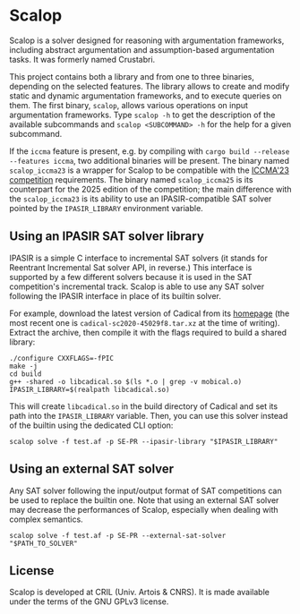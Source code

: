 # Scalop

Scalop is a solver designed for reasoning with argumentation frameworks, including abstract argumentation and assumption-based argumentation tasks.
It was formerly named Crustabri.

This project contains both a library and from one to three binaries, depending on the selected features.
The library allows to create and modify static and dynamic argumentation frameworks, and to execute queries on them.
The first binary, `scalop`, allows various operations on input argumentation frameworks. Type `scalop -h` to get the description of the available subcommands and `scalop <SUBCOMMAND> -h` for the help for a given subcommand.

If the `iccma` feature is present, e.g. by compiling with `cargo build --release --features iccma`, two additional binaries will be present.
The binary named `scalop_iccma23` is a wrapper for Scalop to be compatible with the [ICCMA'23 competition](https://argumentationcompetition.org/2023/index.html) requirements.
The binary named `scalop_iccma25` is its counterpart for the 2025 edition of the competition;
the main difference with the `scalop_iccma23` is its ability to use an IPASIR-compatible SAT solver pointed by the `IPASIR_LIBRARY` environment variable.

## Using an IPASIR SAT solver library

IPASIR is a simple C interface to incremental SAT solvers (it stands for Reentrant Incremental Sat solver API, in reverse.)
This interface is supported by a few different solvers because it is used in the SAT competition's incremental track.
Scalop is able to use any SAT solver following the IPASIR interface in place of its builtin solver.

For example, download the latest version of Cadical from its [homepage](https://fmv.jku.at/cadical/) (the most recent one is `cadical-sc2020-45029f8.tar.xz` at the time of writing).
Extract the archive, then compile it with the flags required to build a shared library:

```
./configure CXXFLAGS=-fPIC
make -j
cd build
g++ -shared -o libcadical.so $(ls *.o | grep -v mobical.o)
IPASIR_LIBRARY=$(realpath libcadical.so)
```

This will create `libcadical.so` in the build directory of Cadical and set its path into the `IPASIR_LIBRARY` variable.
Then, you can use this solver instead of the builtin using the dedicated CLI option:

```
scalop solve -f test.af -p SE-PR --ipasir-library "$IPASIR_LIBRARY"
```

## Using an external SAT solver

Any SAT solver following the input/output format of SAT competitions can be used to replace the builtin one.
Note that using an external SAT solver may decrease the performances of Scalop, especially when dealing with complex semantics.

```
scalop solve -f test.af -p SE-PR --external-sat-solver "$PATH_TO_SOLVER"
```

## License

Scalop is developed at CRIL (Univ. Artois & CNRS).
It is made available under the terms of the GNU GPLv3 license.
